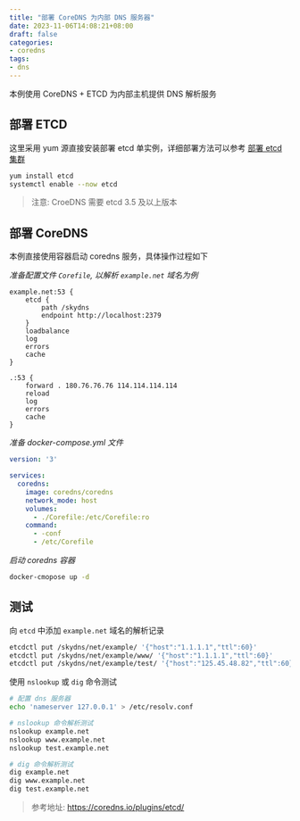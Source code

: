 ```yaml
---
title: "部署 CoreDNS 为内部 DNS 服务器"
date: 2023-11-06T14:08:21+08:00
draft: false
categories: 
- coredns
tags:
- dns
---
```


本例使用 CoreDNS + ETCD 为内部主机提供 DNS 解析服务

## 部署 ETCD

这里采用 yum 源直接安装部署 etcd 单实例，详细部署方法可以参考 [部署 etcd 集群](/posts/etcd-cluster/)

```bash
yum install etcd
systemctl enable --now etcd
```

> 注意: CroeDNS 需要 etcd 3.5 及以上版本

## 部署 CoreDNS

本例直接使用容器启动 coredns 服务，具体操作过程如下

*准备配置文件 `Corefile`, 以解析 `example.net` 域名为例*

```
example.net:53 {
    etcd {
        path /skydns
        endpoint http://localhost:2379
    }
    loadbalance
    log
    errors
    cache
}

.:53 {
    forward . 180.76.76.76 114.114.114.114
    reload
    log
    errors
    cache
}
```

*准备 docker-compose.yml 文件*

```yml
version: '3'

services:
  coredns:
    image: coredns/coredns
    network_mode: host
    volumes:
      - ./Corefile:/etc/Corefile:ro
    command:
      - -conf
      - /etc/Corefile
```

*启动 coredns 容器*

```bash
docker-cmopose up -d
```

## 测试

向 `etcd` 中添加 `example.net` 域名的解析记录

```bash
etcdctl put /skydns/net/example/ '{"host":"1.1.1.1","ttl":60}'
etcdctl put /skydns/net/example/www/ '{"host":"1.1.1.1","ttl":60}'
etcdctl put /skydns/net/example/test/ '{"host":"125.45.48.82","ttl":60}'
```

使用 `nslookup` 或 `dig` 命令测试

```bash
# 配置 dns 服务器
echo 'nameserver 127.0.0.1' > /etc/resolv.conf

# nslookup 命令解析测试
nslookup example.net
nslookup www.example.net
nslookup test.example.net

# dig 命令解析测试
dig example.net
dig www.example.net
dig test.example.net
```

> 参考地址: https://coredns.io/plugins/etcd/
